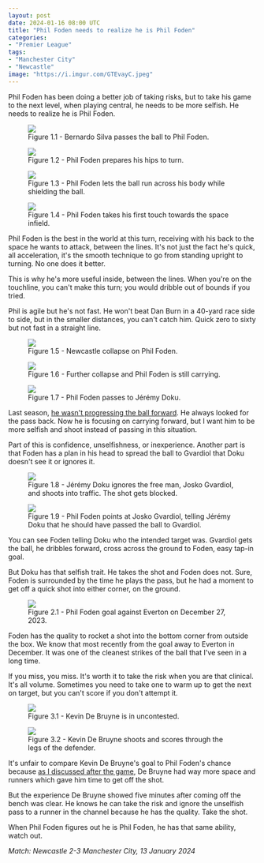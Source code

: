 ```yaml
---
layout: post
date: 2024-01-16 08:00 UTC
title: "Phil Foden needs to realize he is Phil Foden"
categories:
- "Premier League"
tags:
- "Manchester City"
- "Newcastle"
image: "https://i.imgur.com/GTEvayC.jpeg"
---
```


Phil Foden has been doing a better job of taking risks, but to take his game to the next level, when playing central, he needs to be more selfish. He needs to realize he is Phil Foden.

<!---more--->

<figure>
    <img src="https://i.imgur.com/y98fNfa.jpeg">
    <figcaption>Figure 1.1 - Bernardo Silva passes the ball to Phil Foden.</figcaption>
</figure> 

<figure>
    <img src="https://i.imgur.com/SbW8R3Y.jpeg">
    <figcaption>Figure 1.2 - Phil Foden prepares his hips to turn.</figcaption>
</figure> 

<figure>
    <img src="https://i.imgur.com/cLVa3nu.jpeg">
    <figcaption>Figure 1.3 - Phil Foden lets the ball run across his body while shielding the ball.</figcaption>
</figure> 

<figure>
    <img src="https://i.imgur.com/rQSONOA.jpeg">
    <figcaption>Figure 1.4 - Phil Foden takes his first touch towards the space infield.</figcaption>
</figure> 

Phil Foden is the best in the world at this turn, receiving with his back to the space he wants to attack, between the lines. It's not just the fact he's quick, all acceleration, it's the smooth technique to go from standing upright to turning. No one does it better. 

This is why he's more useful inside, between the lines. When you're on the touchline, you can't make this turn; you would dribble out of bounds if you tried.

Phil is agile but he's not fast. He won't beat Dan Burn in a 40-yard race side to side, but in the smaller distances, you can't catch him. Quick zero to sixty but not fast in a straight line.

<figure>
    <img src="https://i.imgur.com/GTEvayC.jpeg">
    <figcaption>Figure 1.5 - Newcastle collapse on Phil Foden.</figcaption>
</figure> 

<figure>
    <img src="https://i.imgur.com/Ush0pDg.jpeg">
    <figcaption>Figure 1.6 - Further collapse and Phil Foden is still carrying.</figcaption>
</figure> 

<figure>
    <img src="https://i.imgur.com/TaLEM7R.jpeg">
    <figcaption>Figure 1.7 - Phil Foden passes to Jérémy Doku.</figcaption>
</figure> 

Last season, [he wasn't progressing the ball forward](https://tacticsjournal.com/2023/08/21/foden-needs-to-keep-taking-risks/). He always looked for the pass back. Now he is focusing on carrying forward, but I want him to be more selfish and shoot instead of passing in this situation.

Part of this is confidence, unselfishness, or inexperience. Another part is that Foden has a plan in his head to spread the ball to Gvardiol that Doku doesn't see it or ignores it. 

<figure>
    <img src="https://i.imgur.com/W6FKOYM.jpeg">
    <figcaption>Figure 1.8 - Jérémy Doku ignores the free man, Josko Gvardiol, and shoots into traffic. The shot gets blocked.</figcaption>
</figure> 

<figure>
    <img src="https://i.imgur.com/393zQIP.jpeg">
    <figcaption>Figure 1.9 - Phil Foden points at Josko Gvardiol, telling Jérémy Doku that he should have passed the ball to Gvardiol.</figcaption>
</figure> 

You can see Foden telling Doku who the intended target was. Gvardiol gets the ball, he dribbles forward, cross across the ground to Foden, easy tap-in goal. 

But Doku has that selfish trait. He takes the shot and Foden does not. Sure, Foden is surrounded by the time he plays the pass, but he had a moment to get off a quick shot into either corner, on the ground. 

<figure>
    <img src="https://i.imgur.com/gTZijTr.gif">
    <figcaption>Figure 2.1 - Phil Foden goal against Everton on December 27, 2023.</figcaption>
</figure> 

Foden has the quality to rocket a shot into the bottom corner from outside the box. We know that most recently from the goal away to Everton in December. It was one of the cleanest strikes of the ball that I've seen in a long time. 

If you miss, you miss. It's worth it to take the risk when you are that clinical. It's all volume. Sometimes you need to take one to warm up to get the next on target, but you can't score if you don't attempt it. 

<figure>
    <img src="https://i.imgur.com/yKe2hRT.jpeg">
    <figcaption>Figure 3.1 - Kevin De Bruyne is in uncontested.</figcaption>
</figure> 

<figure>
    <img src="https://i.imgur.com/1yGYVSy.jpeg">
    <figcaption>Figure 3.2 - Kevin De Bruyne shoots and scores through the legs of the defender.</figcaption>
</figure> 

It's unfair to compare Kevin De Bruyne's goal to Phil Foden's chance because [as I discussed after the game](https://tacticsjournal.com/2024/01/14/manchester-city-dragging-newcastle-wide-changed-the-game/), De Bruyne had way more space and runners which gave him time to get off the shot. 

But the experience De Bruyne showed five minutes after coming off the bench was clear. He knows he can take the risk and ignore the unselfish pass to a runner in the channel because he has the quality. Take the shot. 

When Phil Foden figures out he is Phil Foden, he has that same ability, watch out.

*Match: Newcastle 2-3 Manchester City, 13 January 2024*
